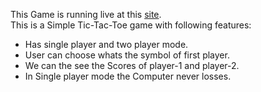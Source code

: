 This Game is running live at this <a href="https://punithbajaj.github.io/Tic-Tac-Toe/">site</a>.  
This is a Simple Tic-Tac-Toe game with following features:
<ul>
  <li>Has single player and two player mode.</li>
  <li>User can choose whats the symbol of first player.</li>
  <li>We can the see the Scores of player-1 and player-2.</li>
  <li>In Single player mode the Computer never losses.</li>
 <ul>
 
